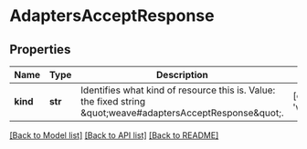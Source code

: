 # AdaptersAcceptResponse

## Properties
Name | Type | Description | Notes
------------ | ------------- | ------------- | -------------
**kind** | **str** | Identifies what kind of resource this is. Value: the fixed string \&quot;weave#adaptersAcceptResponse\&quot;. | [optional] [default to 'weave#adaptersAcceptResponse']

[[Back to Model list]](../README.md#documentation-for-models) [[Back to API list]](../README.md#documentation-for-api-endpoints) [[Back to README]](../README.md)


